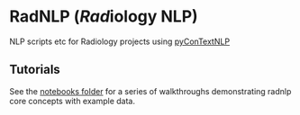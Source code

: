 # RadNLP (*Rad*iology NLP)

NLP scripts etc for Radiology projects using [pyConTextNLP](https://github.com/chapmanbe/pyConTextNLP)

## Tutorials

See the [notebooks folder](./notebooks) for a series of walkthroughs demonstrating radnlp core concepts with example data.
